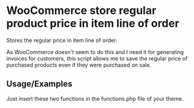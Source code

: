 # WooCommerce store regular product price in item line of order

Stores the regular price in item line of order.

As WooCommerce doesn't seem to do this and I need it for generating invoices for customers, this script allows me to save the regular price of purchased products even if they were purchased on sale.

## Usage/Examples

Just insert these two functions in the functions.php file of your theme.

